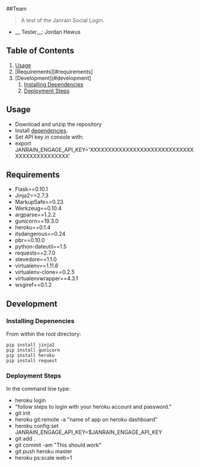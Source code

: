 ##Team

> A test of the Janrain Social Login.

- __ Tester__: Jordan Hewus

## Table of Contents

1. [Usage](#usage)
1. [Requirements][#requirements]
1. [Development](#development]
    1. [Installing Dependencies](#installing-dependencies)
    1. [Deployment Steps](#deployment-steps)

## Usage
 - Download and unzip the repository
 - Install [dependencies](#installing-dependencies).
 - Set API key in console with:
 -   export JANRAIN_ENGAGE_API_KEY='XXXXXXXXXXXXXXXXXXXXXXXXXXXXXXXXXXXXXXXXXXXX'
## Requirements
- Flask==0.10.1
- Jinja2==2.7.3
- MarkupSafe==0.23
- Werkzeug==0.10.4
- argparse==1.2.2
- gunicorn==19.3.0
- heroku==0.1.4
- itsdangerous==0.24
- pbr==0.10.0
- python-dateutil==1.5
- requests==2.7.0
- stevedore==1.1.0
- virtualenv==1.11.6
- virtualenv-clone==0.2.5
- virtualenvwrapper==4.3.1
- wsgiref==0.1.2
## Development

### Installing Depenencies

From within the root directory:

```pip install Flask
pip install jinja2
pip install gunicorn
pip install heroku
pip install request
```

### Deployment Steps
In the command line type:
- heroku login
- "follow steps to login with your heroku account and password."
- git init
- heroku git:remote -a "name of app on heroku dashboard"
- heroku config:set JANRAIN_ENGAGE_API_KEY=$JANRAIN_ENGAGE_API_KEY
- git add .
- git commit -am "This should work"
- git push heroku master
- heroku ps:scale web=1

